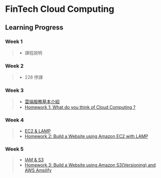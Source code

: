 # FinTech Cloud Computing


## Learning Progress

### Week 1 
>* 課程說明

### Week 2 
>* 228 停課
 
### Week 3 
>* [雲端服務基本介紹](https://drive.google.com/file/d/1UYbm03ehUAsKlICvyp1P4I0PZ_g8vlCv/view)
>* [Homework 1: What do you think of Cloud Computing ?](https://github.com/chenyu130/FinTech/blob/main/HW1.md)
>
### Week 4 
>* [EC2 & LAMP](https://drive.google.com/file/d/1ysolgVFlpZTMhIPXL7sbdnSzjG5XUicN/view)
>* [Homework 2: Build a Website using Amazon EC2 with LAMP](https://youtu.be/e5tq163xrpY)
>

### Week 5 
>* [IAM & S3](https://drive.google.com/file/d/1zTAF-32yebhsIAqjfyM30cjMKl9lvbf-/view)
>* [Homework 3: Build a Website using Amazon S3(Versioning) and AWS Amplify](https://www.youtube.com/watch?v=AOri6ot06KA)


